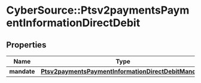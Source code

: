 # CyberSource::Ptsv2paymentsPaymentInformationDirectDebit

## Properties
Name | Type | Description | Notes
------------ | ------------- | ------------- | -------------
**mandate** | [**Ptsv2paymentsPaymentInformationDirectDebitMandate**](Ptsv2paymentsPaymentInformationDirectDebitMandate.md) |  | [optional] 


